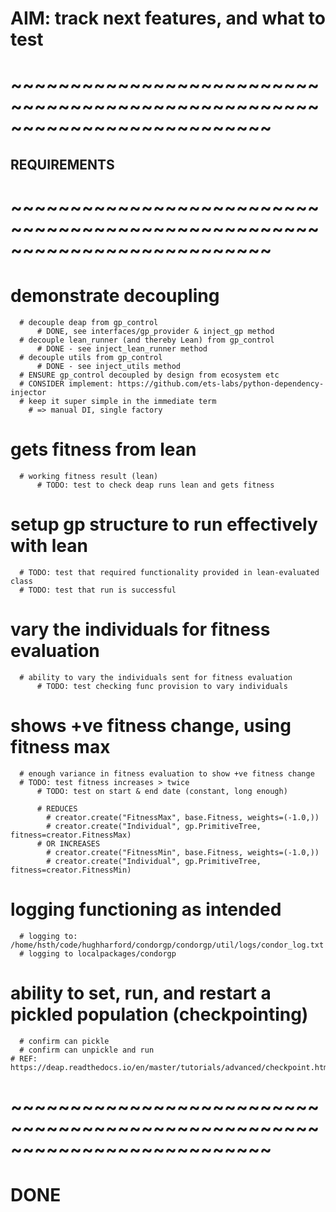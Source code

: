 # AIM: track next features, and what to test

# ~~~~~~~~~~~~~~~~~~~~~~~~~~~~~~~~~~~~~~~~~~~~~~~~~~~~~~~~~~~~~~~~~~~~~~~~~~
## REQUIREMENTS
# ~~~~~~~~~~~~~~~~~~~~~~~~~~~~~~~~~~~~~~~~~~~~~~~~~~~~~~~~~~~~~~~~~~~~~~~~~~

  # demonstrate decoupling
      # decouple deap from gp_control
          # DONE, see interfaces/gp_provider & inject_gp method
      # decouple lean_runner (and thereby Lean) from gp_control
          # DONE - see inject_lean_runner method
      # decouple utils from gp_control
          # DONE - see inject_utils method
      # ENSURE gp_control decoupled by design from ecosystem etc
      # CONSIDER implement: https://github.com/ets-labs/python-dependency-injector
      # keep it super simple in the immediate term
        # => manual DI, single factory

  # gets fitness from lean
      # working fitness result (lean)
          # TODO: test to check deap runs lean and gets fitness

  # setup gp structure to run effectively with lean
      # TODO: test that required functionality provided in lean-evaluated class
      # TODO: test that run is successful

  # vary the individuals for fitness evaluation
      # ability to vary the individuals sent for fitness evaluation
          # TODO: test checking func provision to vary individuals



  # shows +ve fitness change, using fitness max
      # enough variance in fitness evaluation to show +ve fitness change
      # TODO: test fitness increases > twice
          # TODO: test on start & end date (constant, long enough)

          # REDUCES
            # creator.create("FitnessMax", base.Fitness, weights=(-1.0,))
            # creator.create("Individual", gp.PrimitiveTree, fitness=creator.FitnessMax)
          # OR INCREASES
            # creator.create("FitnessMin", base.Fitness, weights=(-1.0,))
            # creator.create("Individual", gp.PrimitiveTree, fitness=creator.FitnessMin)



  # logging functioning as intended
      # logging to: /home/hsth/code/hughharford/condorgp/condorgp/util/logs/condor_log.txt
      # logging to localpackages/condorgp


  # ability to set, run, and restart a pickled population (checkpointing)
      # confirm can pickle
      # confirm can unpickle and run
    # REF: https://deap.readthedocs.io/en/master/tutorials/advanced/checkpoint.html

# ~~~~~~~~~~~~~~~~~~~~~~~~~~~~~~~~~~~~~~~~~~~~~~~~~~~~~~~~~~~~~~~~~~~~~~~~~~
# DONE
